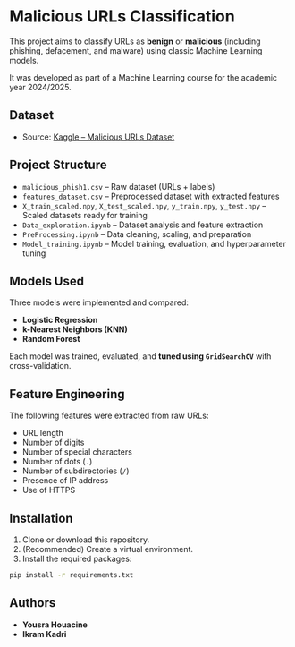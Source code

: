 # Malicious URLs Classification

This project aims to classify URLs as **benign** or **malicious** (including phishing, defacement, and malware) using classic Machine Learning models.

It was developed as part of a Machine Learning course for the academic year 2024/2025.


##  Dataset

- Source: [Kaggle – Malicious URLs Dataset](https://www.kaggle.com/datasets/naveenbhadouria/malicious)


## Project Structure

- `malicious_phish1.csv` – Raw dataset (URLs + labels)
- `features_dataset.csv` – Preprocessed dataset with extracted features
- `X_train_scaled.npy`, `X_test_scaled.npy`, `y_train.npy`, `y_test.npy` – Scaled datasets ready for training
- `Data_exploration.ipynb` – Dataset analysis and feature extraction
- `PreProcessing.ipynb` – Data cleaning, scaling, and preparation
- `Model_training.ipynb` – Model training, evaluation, and hyperparameter tuning



## Models Used

Three models were implemented and compared:

- **Logistic Regression**
- **k-Nearest Neighbors (KNN)**
- **Random Forest**

Each model was trained, evaluated, and **tuned using `GridSearchCV`** with cross-validation.



## Feature Engineering

The following features were extracted from raw URLs:

- URL length
- Number of digits
- Number of special characters
- Number of dots (`.`)
- Number of subdirectories (`/`)
- Presence of IP address
- Use of HTTPS



## Installation

1. Clone or download this repository.
2. (Recommended) Create a virtual environment.
3. Install the required packages:

```bash
pip install -r requirements.txt
```
## Authors

- **Yousra Houacine**
- **Ikram Kadri**


